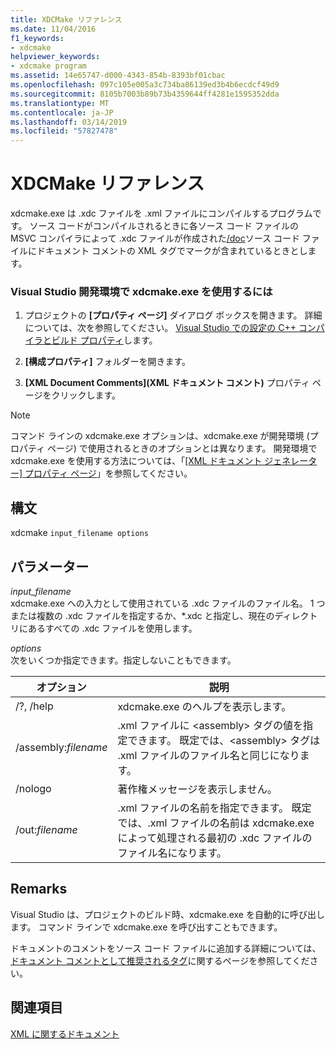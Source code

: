 ```yaml
---
title: XDCMake リファレンス
ms.date: 11/04/2016
f1_keywords:
- xdcmake
helpviewer_keywords:
- xdcmake program
ms.assetid: 14e65747-d000-4343-854b-8393bf01cbac
ms.openlocfilehash: 097c105e005a3c734ba86139ed3b4b6ecdcf49d9
ms.sourcegitcommit: 8105b7003b89b73b4359644ff4281e1595352dda
ms.translationtype: MT
ms.contentlocale: ja-JP
ms.lasthandoff: 03/14/2019
ms.locfileid: "57827478"
---
```

# <a name="xdcmake-reference"></a>XDCMake リファレンス

xdcmake.exe は .xdc ファイルを .xml ファイルにコンパイルするプログラムです。 ソース コードがコンパイルされるときに各ソース コード ファイルの MSVC コンパイラによって .xdc ファイルが作成された[/doc](doc-process-documentation-comments-c-cpp.md)ソース コード ファイルにドキュメント コメントの XML タグでマークが含まれているときとします。

### <a name="to-use-xdcmakeexe-in-the-visual-studio-development-environment"></a>Visual Studio 開発環境で xdcmake.exe を使用するには

1. プロジェクトの **[プロパティ ページ]** ダイアログ ボックスを開きます。 詳細については、次を参照してください。 [Visual Studio での設定の C++ コンパイラとビルド プロパティ](../working-with-project-properties.md)します。

1. **[構成プロパティ]** フォルダーを開きます。

1. **[XML Document Comments]\(XML ドキュメント コメント\)** プロパティ ページをクリックします。

> [!NOTE]
>  コマンド ラインの xdcmake.exe オプションは、xdcmake.exe が開発環境 (プロパティ ページ) で使用されるときのオプションとは異なります。 開発環境で xdcmake.exe を使用する方法については、「[[XML ドキュメント ジェネレーター] プロパティ ページ](xml-document-generator-tool-property-pages.md)」を参照してください。

## <a name="syntax"></a>構文

xdcmake `input_filename options`

## <a name="parameters"></a>パラメーター

*input_filename*<br/>
xdcmake.exe への入力として使用されている .xdc ファイルのファイル名。 1 つまたは複数の .xdc ファイルを指定するか、*.xdc と指定し、現在のディレクトリにあるすべての .xdc ファイルを使用します。

*options*<br/>
次をいくつか指定できます。指定しないこともできます。

|オプション|説明|
|------------|-----------------|
|/?, /help|xdcmake.exe のヘルプを表示します。|
|/assembly:*filename*|.xml ファイルに \<assembly> タグの値を指定できます。  既定では、\<assembly> タグは .xml ファイルのファイル名と同じになります。|
|/nologo|著作権メッセージを表示しません。|
|/out:*filename*|.xml ファイルの名前を指定できます。  既定では、.xml ファイルの名前は xdcmake.exe によって処理される最初の .xdc ファイルのファイル名になります。|

## <a name="remarks"></a>Remarks

Visual Studio は、プロジェクトのビルド時、xdcmake.exe を自動的に呼び出します。 コマンド ラインで xdcmake.exe を呼び出すこともできます。

ドキュメントのコメントをソース コード ファイルに追加する詳細については、[ドキュメント コメントとして推奨されるタグ](recommended-tags-for-documentation-comments-visual-cpp.md)に関するページを参照してください。

## <a name="see-also"></a>関連項目

[XML に関するドキュメント](xml-documentation-visual-cpp.md)
